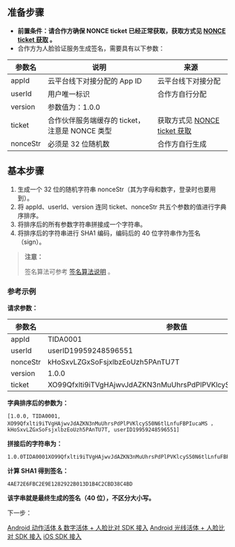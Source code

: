 ## 准备步骤

-  **前置条件：请合作方确保 NONCE ticket 已经正常获取，获取方式见 [NONCE ticket 获取](/document/product/655/13816) 。**
-  合作方为人脸验证服务生成签名，需要具有以下参数：

| 参数名      | 说明                             | 来源                                       |
| -------- | ------------------------------ | ---------------------------------------- |
| appId    | 云平台线下对接分配的 App ID              | 云平台线下对接分配                                |
| userId   | 用户唯一标识                         | 合作方自行分配                                  |
| version  | 参数值为：1.0.0                     |                                          |
| ticket   | 合作伙伴服务端缓存的 ticket，注意是 NONCE 类型 | 获取方式见 [NONCE ticket 获取](/document/product/655/13816) |
| nonceStr | 必须是 32 位随机数                    | 合作方自行生成                                  |

## 基本步骤

1. 生成一个 32 位的随机字符串 nonceStr（其为字母和数字，登录时也要用到）。
2. 将 appId、userId、version 连同 ticket、nonceStr 共五个参数的值进行字典序排序。
3. 将排序后的所有参数字符串拼接成一个字符串。
4. 将排序后的字符串进行 SHA1 编码，编码后的 40 位字符串作为签名（sign）。

> **注意：**
>
> 签名算法可参考 [签名算法说明](/document/product/655/13817) 。



### 参考示例

**请求参数：**

| 参数名      | 参数值                                      |
| -------- | ---------------------------------------- |
| appId    | TIDA0001                                 |
| userId   | userID19959248596551                     |
| nonceStr | kHoSxvLZGxSoFsjxlbzEoUzh5PAnTU7T         |
| version  | 1.0.0                                    |
| ticket   | XO99Qfxlti9iTVgHAjwvJdAZKN3nMuUhrsPdPlPVKlcyS50N6tlLnfuFBPIucaMS |

**字典排序后的参数为：**

```
[1.0.0, TIDA0001, XO99Qfxlti9iTVgHAjwvJdAZKN3nMuUhrsPdPlPVKlcyS50N6tlLnfuFBPIucaMS ， kHoSxvLZGxSoFsjxlbzEoUzh5PAnTU7T, userID19959248596551]
```

**拼接后的字符串为：**

```
1.0.0TIDA0001XO99Qfxlti9iTVgHAjwvJdAZKN3nMuUhrsPdPlPVKlcyS50N6tlLnfuFBPIucaMSkHoSxvLZGxSoFsjxlbzEoUzh5PAnTU7TuserID19959248596551
```

**计算 SHA1 得到签名：**

```
4AE72E6FBC2E9E1282922B013D1B4C2CBD38C4BD
```

**该字串就是最终生成的签名（40 位），不区分大小写。**



下一步：

[Android 动作活体 & 数字活体 + 人脸比对 SDK 接入](/document/product/655/13823)
[Android 光线活体 + 人脸比对 SDK 接入](/document/product/655/14123)
[iOS SDK 接入](/document/product/655/13825)
